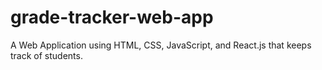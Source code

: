 # grade-tracker-web-app

A Web Application using HTML, CSS, JavaScript, and React.js that keeps track of students.
